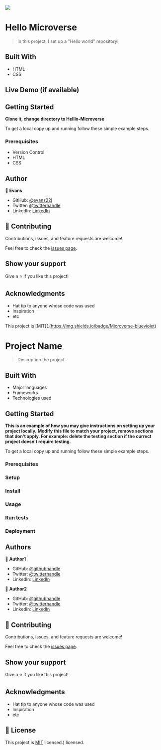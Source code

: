 ![](https://img.shields.io/badge/Microverse-blueviolet)

# Hello Microverse

> In this project, I set up a "Hello world" repository!



## Built With

- HTML
- CSS

## Live Demo (if available)

## Getting Started

**Clone it, change directory to Helllo-Microverse**


To get a local copy up and running follow these simple example steps.

### Prerequisites
- Version Control
- HTML 
- CSS

## Author

👤 **Evans**

- GitHub: [@evans22j](https://github.com/evans22j)
- Twitter: [@twitterhandle](https://twitter.com/twitterhandle)
- LinkedIn: [LinkedIn](https://linkedin.com/in/linkedinhandle)


## 🤝 Contributing

Contributions, issues, and feature requests are welcome!

Feel free to check the [issues page](../../issues/).

## Show your support

Give a ⭐️ if you like this project!

## Acknowledgments

- Hat tip to anyone whose code was used
- Inspiration
- etc



This project is [MIT](.(https://img.shields.io/badge/Microverse-blueviolet)

# Project Name

> Description the project.


## Built With

- Major languages
- Frameworks
- Technologies used


## Getting Started

**This is an example of how you may give instructions on setting up your project locally.**
**Modify this file to match your project, remove sections that don't apply. For example: delete the testing section if the currect project doesn't require testing.**


To get a local copy up and running follow these simple example steps.

### Prerequisites

### Setup

### Install

### Usage

### Run tests

### Deployment



## Authors

👤 **Author1**

- GitHub: [@githubhandle](https://github.com/githubhandle)
- Twitter: [@twitterhandle](https://twitter.com/twitterhandle)
- LinkedIn: [LinkedIn](https://linkedin.com/in/linkedinhandle)

👤 **Author2**

- GitHub: [@githubhandle](https://github.com/githubhandle)
- Twitter: [@twitterhandle](https://twitter.com/twitterhandle)
- LinkedIn: [LinkedIn](https://linkedin.com/in/linkedinhandle)

## 🤝 Contributing

Contributions, issues, and feature requests are welcome!

Feel free to check the [issues page](../../issues/).

## Show your support

Give a ⭐️ if you like this project!

## Acknowledgments

- Hat tip to anyone whose code was used
- Inspiration
- etc

## 📝 License

This project is [MIT](./MIT.md) licensed.) licensed.
